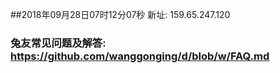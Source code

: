 ##2018年09月28日07时12分07秒 新址: 159.65.247.120
### 兔友常见问题及解答: https://github.com/wanggonging/d/blob/w/FAQ.md

